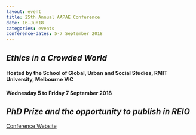 ```yaml
---
layout: event
title: 25th Annual AAPAE Conference
date: 16-Jun18
categories: events
conference-dates: 5-7 September 2018
---
```

## **_Ethics in a Crowded World_**

#### Hosted by the School of Global, Urban and Social Studies, RMIT University, Melbourne VIC

#### Wednesday 5 to Friday 7 September 2018

## **_PhD Prize and the opportunity to publish in REIO_**

<a href="https://www.rmit.edu.au/events/all-events/conferences/2018/september/ethics-in-a-crowded-world"
title="Conference Website">Conference Website<a/>
